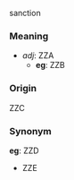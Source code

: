 sanction
### Meaning
+ _adj_: ZZA
    + __eg__: ZZB

### Origin

ZZC

### Synonym

__eg__: ZZD

+ ZZE


